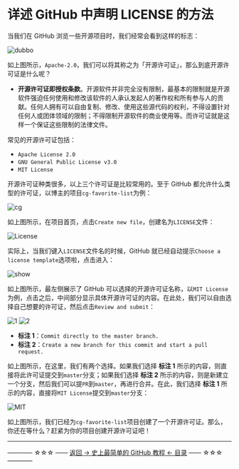 # 详述 GitHub 中声明 LICENSE 的方法

当我们在 GitHub 浏览一些开源项目时，我们经常会看到这样的标志：

![dubbo](http://img.blog.csdn.net/20170828202102117)

如上图所示，`Apache-2.0`，我们可以将其称之为「开源许可证」，那么到底开源许可证是什么呢？

 - **开源许可证即授权条款**。开源软件并非完全没有限制，最基本的限制就是开源软件强迫任何使用和修改该软件的人承认发起人的著作权和所有参与人的贡献。任何人拥有可以自由复制、修改、使用这些源代码的权利，不得设置针对任何人或团体领域的限制；不得限制开源软件的商业使用等。而许可证就是这样一个保证这些限制的法律文件。

常见的开源许可证包括：

 - `Apache License 2.0`
 - `GNU General Public License v3.0`
 - `MIT License`

开源许可证种类很多，以上三个许可证是比较常用的。至于 GitHub 都允许什么类型的许可证，以博主的项目`cg-favorite-list`为例：

![cg](http://img.blog.csdn.net/20170828204109078)

如上图所示，在项目首页，点击`Create new file`，创建名为`LICENSE`文件：

![License](http://img.blog.csdn.net/20170828204349709)

实际上，当我们键入`LICENSE`文件名的时候，GitHub 就已经自动提示`Choose a license template`选项啦，点击进入：

![show](http://img.blog.csdn.net/20170828204851932)

如上图所示，最左侧展示了 GitHub 可以选择的开源许可证名称，以`MIT License`为例，点击之后，中间部分显示具体开源许可证的内容。在此处，我们可以自由选择自己想要的许可证，然后点击`Review and submit`：

![1](http://img.blog.csdn.net/20170828205405503)
![2](http://img.blog.csdn.net/20170828205416866)

 - **标注 1**：`Commit directly to the master branch.`
 - **标注 2**：`Create a new branch for this commit and start a pull request.`

如上图所示，在这里，我们有两个选择。如果我们选择 **标注 1** 所示的内容，则直接将此许可证提交到`master`分支；如果我们选择 **标注 2** 所示的内容，则是新建立一个分支，然后我们可以提`PR`到`master`，再进行合并。在此，我们选择  **标注 1** 所示的内容，直接将`MIT License`提交到`master`分支：

![MIT](http://img.blog.csdn.net/20170828210100351)

如上图所示，我们已经为`cg-favorite-list`项目创建了一个开源许可证。那么，你还在等什么？赶紧为你的项目创建开源许可证吧！

----------
———— ☆☆☆ —— [返回 -> 史上最简单的 GitHub 教程 <- 目录](https://github.com/guobinhit/cg-blog/blob/master/articles/github/GITHUB_README.md) —— ☆☆☆ ————




